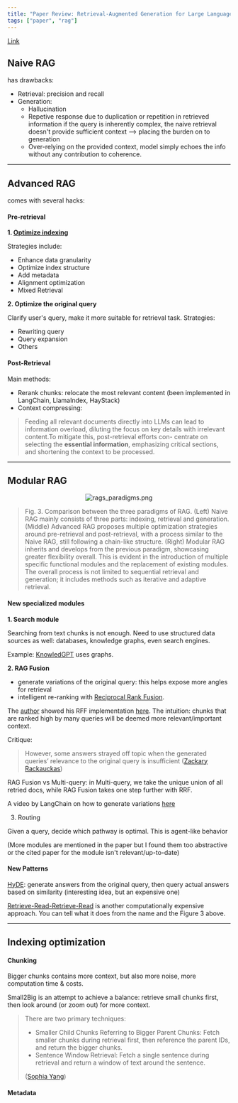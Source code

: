 ```yaml
---
title: "Paper Review: Retrieval-Augmented Generation for Large Language Models: A Survey"
tags: ["paper", "rag"]
---
```


[Link](https://arxiv.org/pdf/2312.10997.pdf)

## Naive RAG

has drawbacks:

- Retrieval: precision and recall
- Generation:
    - Hallucination
    - Repetive response due to duplication or repetition in retrieved information if the query is inherently complex, the naive retrieval doesn't provide sufficient context --> placing the burden on to generation
    - Over-relying on the provided context, model simply echoes the info without any contribution to coherence.

---

## Advanced RAG

comes with several hacks:

#### Pre-retrieval
   
**1. [Optimize indexing](#indexing-optimization)**

Strategies include:

- Enhance data granularity
- Optimize index structure
- Add metadata
- Alignment optimization
- Mixed Retrieval

**2. Optimize the original query**

Clarify user's query, make it more suitable for retrieval task. Strategies:

- Rewriting query
- Query expansion
- Others

#### Post-Retrieval

Main methods:

- Rerank chunks: relocate the most relevant content (been implemented in LangChain, LlamaIndex, HayStack)  
- Context compressing: 

>Feeding all relevant documents directly into LLMs can lead
>to information overload, diluting the focus on key details with
>irrelevant content.To mitigate this, post-retrieval efforts con-
>centrate on selecting the **essential information**, emphasizing
>critical sections, and shortening the context to be processed.

---

## Modular RAG

<p align="center">
  <img src="attachments/rags_paradigms.png" alt="rags_paradigms.png"/>
</p>

>Fig. 3. Comparison between the three paradigms of RAG. (Left) Naive RAG mainly consists of three parts: indexing, retrieval and generation. (Middle)
>Advanced RAG proposes multiple optimization strategies around pre-retrieval and post-retrieval, with a process similar to the Naive RAG, still following a
>chain-like structure. (Right) Modular RAG inherits and develops from the previous paradigm, showcasing greater flexibility overall. This is evident in the
>introduction of multiple specific functional modules and the replacement of existing modules. The overall process is not limited to sequential retrieval and
>generation; it includes methods such as iterative and adaptive retrieval.

#### New specialized modules

**1. Search module**

Searching from text chunks is not enough. Need to use structured data sources as well: databases, knowledge graphs, even search engines. 

Example: [KnowledGPT](https://arxiv.org/pdf/2308.11761.pdf) uses graphs.

**2. RAG Fusion**

- generate variations of the original query: this helps expose more angles for retrieval 
- intelligent re-ranking with [Reciprocal Rank Fusion](https://citeseerx.ist.psu.edu/document?repid=rep1&type=pdf&doi=9e698010f9d8fa374e7f49f776af301dd200c548). 

The [author](https://www.linkedin.com/posts/adrian-raudaschl_forget-rag-the-future-is-rag-fusion-activity-7116329392884051968-72tO/#) showed his RFF implementation [here](https://github.com/Raudaschl/rag-fusion/blob/d2c326152c014580e6bd3d0cb059ab424dc4a25f/main.py#L34). The intuition: chunks that are ranked high by many queries will be deemed more relevant/important context.


Critique: 
>However, some answers strayed off topic when the generated queries’ relevance to the original query is insufficient ([Zackary Rackauckas](https://arxiv.org/html/2402.03367v1))

RAG Fusion vs Multi-query: in Multi-query, we take the unique union of all retried docs, while RAG Fusion takes one step further with RRF.

A video by LangChain on how to generate variations [here](https://www.youtube.com/watch?v=JChPi0CRnDY&list=PLfaIDFEXuae2LXbO1_PKyVJiQ23ZztA0x&index=6)

3. Routing

Given a query, decide which pathway is optimal. This is agent-like behavior

(More modules are mentioned in the paper but I found them too abstractive or the cited paper for the module isn't relevant/up-to-date)

#### New Patterns

[HyDE](https://docs.llamaindex.ai/en/stable/examples/query_transformations/HyDEQueryTransformDemo/): generate answers from the original query, then query actual answers based on similarity (interesting idea, but an expensive one)

[Retrieve-Read-Retrieve-Read](https://arxiv.org/abs/2305.15294) is another computationally expensive approach. You can tell what it does from the name and the Figure 3 above.

---

## Indexing optimization

#### Chunking

Bigger chunks contains more context, but also more noise, more computation time & costs.

Small2Big is an attempt to achieve a balance: retrieve small chunks first, then look around (or zoom out) for more context.

>There are two primary techniques:
>
>-    Smaller Child Chunks Referring to Bigger Parent Chunks: Fetch smaller chunks during retrieval first, then reference the parent IDs, and return the bigger chunks.
>-    Sentence Window Retrieval: Fetch a single sentence during retrieval and return a window of text around the sentence.
>
>([Sophia Yang](https://towardsdatascience.com/advanced-rag-01-small-to-big-retrieval-172181b396d4))

#### Metadata

